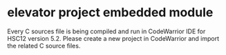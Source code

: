 # elevator project embedded module

Every C sources file is being compiled and run in CodeWarrior IDE for HSC12
version 5.2. Please create a new project in CodeWarrior and import the
related C source files.
